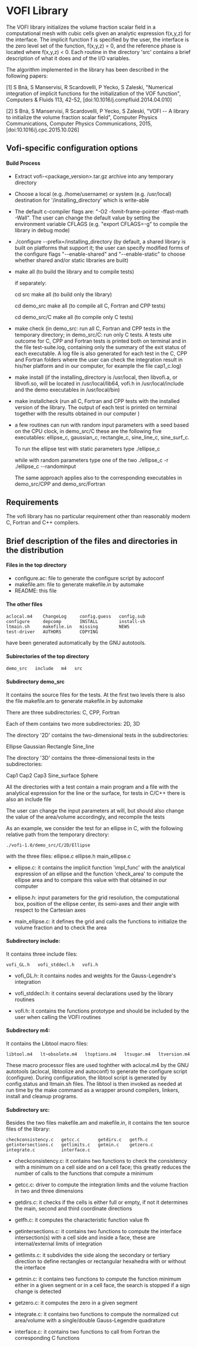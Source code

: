 VOFI Library
======

The  VOFI library initializes the volume fraction scalar field 
in a computational mesh with cubic cells given an analytic expression 
f(x,y,z) for the interface. The implicit function f is specified
by the user, the interface is the zero level set of the function,
f(x,y,z) = 0, and the reference phase is located where f(x,y,z) < 0. 
Each routine in the directory 'src' contains a brief description
of what it does and of the I/O variables. 

The algorithm implemented in the library has been described in the following papers:

[1] S Bnà, S Manservisi, R Scardovelli, P Yecko, S Zaleski, "Numerical integration of implicit functions for the initialization of the VOF function", Computers & Fluids 113, 42-52, [doi:10.1016/j.compfluid.2014.04.010] 

[2] S Bnà, S Manservisi, R Scardovelli, P Yecko, S Zaleski, "VOFI -- A library to initialize the volume fraction scalar field", Computer Physics Communications, Computer Physics Communications, 2015, [doi:10.1016/j.cpc.2015.10.026]

## Vofi-specific configuration options

#### Build Process

* Extract vofi-<package_version>.tar.gz archive into any temporary directory

* Choose a local (e.g. /home/username) or system (e.g. /usr/local)
    destination for '/installing_directory' which is write-able

* The default c-compiler flags are: 
    "-O2 -fomit-frame-pointer -ffast-math -Wall". 
    The user can change the default value by setting the environment 
    variable CFLAGS 
    (e.g. "export CFLAGS=-g" to compile the library in debug mode)
    
* ./configure --prefix=/installing_directory
    (by default, a shared library is built on platforms that support it;
     the user can specify modified forms of the configure flags 
     "--enable-shared" and "--enable-static" to choose whether shared 
     and/or static libraries are built)
     
* make all
    (to build the library and to compile tests) 

    if separately:

    cd src
    make all 
    (to build only the library) 

    cd demo_src
    make all
    (to compile all C, Fortran and CPP tests)

    cd demo_src/C
    make all
    (to compile only C tests)
    
* make check
    (in demo_src: run all C, Fortran and CPP tests in the temporary 
     directory; in demo_src/C: run only C tests.
     A tests uite outcome for C, CPP and Fortran tests is printed both on 
     terminal and in the file test-suite.log, containing only the summary 
     of the exit status of each executable.
     A log file is also generated for each test in the C, CPP and Fortran 
     folders where the user can check the integration result in his/her 
     platform and in our computer, for example the file cap1_c.log) 
     
* make install
    (if the installing_directory is /usr/local, then libvofi.a, 
     or libvofi.so, will be located in /usr/local/lib64, vofi.h in 
     /usr/local/include and the demo executables in /usr/local/bin)
     
     
* make installcheck
    (run all C, Fortran and CPP tests with the installed version of the 
     library. The output of each test is printed on terminal together 
     with the results obtained in our computer )

* a few routines can run with random input parameters with a seed 
    based on the CPU clock, in demo_src/C these are the following 
    five executables: 
    ellipse_c, gaussian_c, rectangle_c, sine_line_c, sine_surf_c. 

    To run the ellipse test with static parameters type 
    ./ellipse_c

    while with random parameters type one of the two
    ./ellipse_c -r 
    ./ellipse_c --randominput

    The same approach applies also to the corresponding executables in 
    demo_src/CPP and demo_src/Fortran
    
    
    
## Requirements

The vofi library has no particular requirement other than
reasonably modern C, Fortran and C++ compilers. 


## Brief description of the files and directories in the distribution

#### Files in the top directory

* configure.ac: file to generate the configure script by autoconf
* makefile.am:  file to generate makefile.in by automake
* README:       this file

#### The other files

    aclocal.m4    ChangeLog     config.guess   config.sub 
    configure     depcomp       INSTALL        install-sh 
    ltmain.sh     makefile.in   missing        NEWS
    test-driver   AUTHORS       COPYING

have been generated automatically by the GNU autotools. 


#### Subirectories of the top directory

    demo_src   include   m4   src
    
#### Subdirectory demo_src

It contains the source files for the tests. At the first two levels 
there is also the file makefile.am to generate makefile.in by automake    

There are three subdirectories: C, CPP, Fortran

Each of them contains two more subdirectories: 2D, 3D

The directory '2D' contains the two-dimensional tests in the 
subdirectories:

Ellipse   Gaussian   Rectangle   Sine_line 

The directory '3D' contains the three-dimensional tests in the 
subdirectories:

Cap1   Cap2   Cap3   Sine_surface   Sphere 

All the directories with a test contain a main program and a file 
with the analytical expression for the line or the surface, for tests 
in C/C++ there is also an include file

The user can change the input parameters at will, but should also 
change the value of the area/volume accordingly, and recompile the tests 

As an example, we consider the test for an ellipse in C, with the 
following relative path from the temporary directory:

    ./vofi-1.0/demo_src/C/2D/Ellipse

with the three files: ellipse.c  ellipse.h  main_ellipse.c

* ellipse.c: it contains the implicit function 'impl_func' with the 
           analytical expression of an ellipse and the function 
           'check_area' to compute the ellipse area and to compare this 
           value with that obtained in our computer

* ellipse.h: input parameters for the grid resolution, the computational 
           box, position of the ellipse center, its semi-axes and their 
           angle with respect to the Cartesian axes

* main_ellipse.c: it defines the grid and calls the functions to initialize 
                the volume fraction and to check the area 

#### Subdirectory include:

It contains three include files:

    vofi_GL.h   vofi_stddecl.h   vofi.h

* vofi_GL.h: it contains nodes and weights for the Gauss-Legendre's integration

* vofi_stddecl.h: it contains several declarations used by the library routines

* vofi.h: it contains the functions prototype and should be included by
        the user when calling the VOFI routines  
        

#### Subdirectory m4:

It contains the Libtool macro files:

    libtool.m4   lt~obsolete.m4   ltoptions.m4   ltsugar.m4   ltversion.m4

These macro processor files are used toghther with aclocal.m4 by the GNU 
autotools (aclocal, libtoolize and autoconf) to generate the configure 
script (configure). During configuration, the libtool script is generated 
by config.status and ltmain.sh files. The libtool is then invoked as needed 
at run time by the make command as a wrapper around compilers, linkers, 
install and cleanup programs.      


#### Subdirectory src:

Besides the two files makefile.am and makefile.in, it contains
the ten source files of the library:

    checkconsistency.c   getcc.c       getdirs.c   getfh.c
    getintersections.c   getlimits.c   getmin.c    getzero.c
    integrate.c          interface.c
        

* checkconsistency.c: it contains two functions to check the consistency
                    with a minimum on a cell side and on a cell face;
                    this greatly reduces the number of calls to the
                    functions that compute a minimum


* getcc.c: driver to compute the integration limits and the volume fraction 
         in two and three dimensions 


* getdirs.c: it checks if the cells is either full or empty, if not
           it determines the main, second and third coordinate directions


* getfh.c: it computes the characteristic function value fh


* getintersections.c: it contains two functions to compute the interface
                    intersection(s) with a cell side and inside a face,
                    these are internal/external limits of integration


* getlimits.c: it subdivides the side along the secondary or tertiary
             direction to define rectangles or rectangular hexahedra 
             with or without the interface 


* getmin.c: it contains two functions to compute the function minimum 
          either in a given segment or in a cell face, the search is
          stopped if a sign change is detected 


* getzero.c: it computes the zero in a given segment 


* integrate.c: it contains two functions to compute the normalized cut 
             area/volume with a single/double Gauss-Legendre quadrature 


* interface.c: it contains two functions to call from Fortran the
             corresponding C functions
